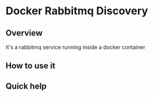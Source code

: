 Docker Rabbitmq Discovery
=========================

## Overview

It's a rabbitmq service running inside a docker container

## How to use it


## Quick help

